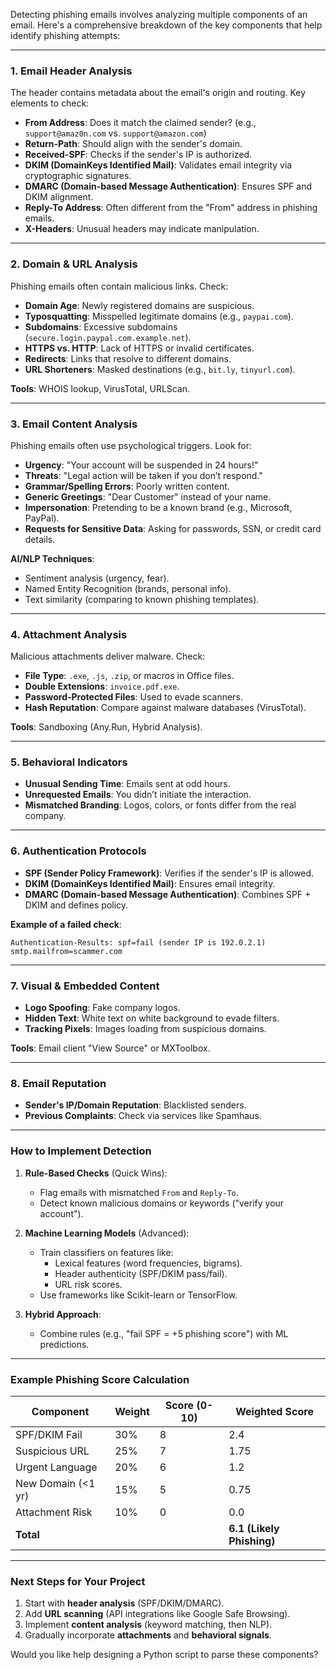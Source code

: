 Detecting phishing emails involves analyzing multiple components of an email. Here's a comprehensive breakdown of the key components that help identify phishing attempts:

---

### **1. Email Header Analysis**
The header contains metadata about the email's origin and routing. Key elements to check:
- **From Address**: Does it match the claimed sender? (e.g., `support@amaz0n.com` vs. `support@amazon.com`)
- **Return-Path**: Should align with the sender's domain.
- **Received-SPF**: Checks if the sender's IP is authorized.
- **DKIM (DomainKeys Identified Mail)**: Validates email integrity via cryptographic signatures.
- **DMARC (Domain-based Message Authentication)**: Ensures SPF and DKIM alignment.
- **Reply-To Address**: Often different from the "From" address in phishing emails.
- **X-Headers**: Unusual headers may indicate manipulation.

---

### **2. Domain & URL Analysis**
Phishing emails often contain malicious links. Check:
- **Domain Age**: Newly registered domains are suspicious.
- **Typosquatting**: Misspelled legitimate domains (e.g., `paypai.com`).
- **Subdomains**: Excessive subdomains (`secure.login.paypal.com.example.net`).
- **HTTPS vs. HTTP**: Lack of HTTPS or invalid certificates.
- **Redirects**: Links that resolve to different domains.
- **URL Shorteners**: Masked destinations (e.g., `bit.ly`, `tinyurl.com`).

**Tools**: WHOIS lookup, VirusTotal, URLScan.

---

### **3. Email Content Analysis**
Phishing emails often use psychological triggers. Look for:
- **Urgency**: "Your account will be suspended in 24 hours!"
- **Threats**: "Legal action will be taken if you don’t respond."
- **Grammar/Spelling Errors**: Poorly written content.
- **Generic Greetings**: "Dear Customer" instead of your name.
- **Impersonation**: Pretending to be a known brand (e.g., Microsoft, PayPal).
- **Requests for Sensitive Data**: Asking for passwords, SSN, or credit card details.

**AI/NLP Techniques**:
- Sentiment analysis (urgency, fear).
- Named Entity Recognition (brands, personal info).
- Text similarity (comparing to known phishing templates).

---

### **4. Attachment Analysis**
Malicious attachments deliver malware. Check:
- **File Type**: `.exe`, `.js`, `.zip`, or macros in Office files.
- **Double Extensions**: `invoice.pdf.exe`.
- **Password-Protected Files**: Used to evade scanners.
- **Hash Reputation**: Compare against malware databases (VirusTotal).

**Tools**: Sandboxing (Any.Run, Hybrid Analysis).

---

### **5. Behavioral Indicators**
- **Unusual Sending Time**: Emails sent at odd hours.
- **Unrequested Emails**: You didn’t initiate the interaction.
- **Mismatched Branding**: Logos, colors, or fonts differ from the real company.

---

### **6. Authentication Protocols**
- **SPF (Sender Policy Framework)**: Verifies if the sender's IP is allowed.
- **DKIM (DomainKeys Identified Mail)**: Ensures email integrity.
- **DMARC (Domain-based Message Authentication)**: Combines SPF + DKIM and defines policy.

**Example of a failed check**:
```
Authentication-Results: spf=fail (sender IP is 192.0.2.1) smtp.mailfrom=scammer.com
```

---

### **7. Visual & Embedded Content**
- **Logo Spoofing**: Fake company logos.
- **Hidden Text**: White text on white background to evade filters.
- **Tracking Pixels**: Images loading from suspicious domains.

**Tools**: Email client "View Source" or MXToolbox.

---

### **8. Email Reputation**
- **Sender's IP/Domain Reputation**: Blacklisted senders.
- **Previous Complaints**: Check via services like Spamhaus.

---

### **How to Implement Detection**
1. **Rule-Based Checks** (Quick Wins):
   - Flag emails with mismatched `From` and `Reply-To`.
   - Detect known malicious domains or keywords ("verify your account").
   
2. **Machine Learning Models** (Advanced):
   - Train classifiers on features like:
     - Lexical features (word frequencies, bigrams).
     - Header authenticity (SPF/DKIM pass/fail).
     - URL risk scores.
   - Use frameworks like Scikit-learn or TensorFlow.

3. **Hybrid Approach**:
   - Combine rules (e.g., "fail SPF = +5 phishing score") with ML predictions.

---

### **Example Phishing Score Calculation**
| Component          | Weight | Score (0-10) | Weighted Score |
|--------------------|--------|--------------|----------------|
| SPF/DKIM Fail      | 30%    | 8            | 2.4            |
| Suspicious URL     | 25%    | 7            | 1.75           |
| Urgent Language    | 20%    | 6            | 1.2            |
| New Domain (<1 yr) | 15%    | 5            | 0.75           |
| Attachment Risk    | 10%    | 0            | 0.0            |
| **Total**         |        |              | **6.1 (Likely Phishing)** |

---

### **Next Steps for Your Project**
1. Start with **header analysis** (SPF/DKIM/DMARC).
2. Add **URL scanning** (API integrations like Google Safe Browsing).
3. Implement **content analysis** (keyword matching, then NLP).
4. Gradually incorporate **attachments** and **behavioral signals**.

Would you like help designing a Python script to parse these components?
